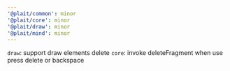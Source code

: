 ```yaml
---
'@plait/common': minor
'@plait/core': minor
'@plait/draw': minor
'@plait/mind': minor
---
```


`draw`: support draw elements delete
`core`: invoke deleteFragment when use press delete or backspace
